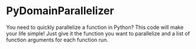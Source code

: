 # PyDomainParallelizer
You need to quickly parallelize a function in Python? This code will make your life simple! Just give it the function you want to parallelize and a list of function arguments for each function run.
